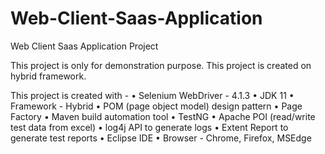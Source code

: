 # Web-Client-Saas-Application
Web Client Saas Application Project

This project is only for demonstration purpose. This project is created on hybrid framework.

This project is created with -
• Selenium WebDriver - 4.1.3
• JDK 11
• Framework - Hybrid
• POM (page object model) design pattern
• Page Factory
• Maven build automation tool
• TestNG
• Apache POI (read/write test data from excel)
• log4j API to generate logs
• Extent Report to generate test reports
• Eclipse IDE
• Browser - Chrome, Firefox, MSEdge
 
